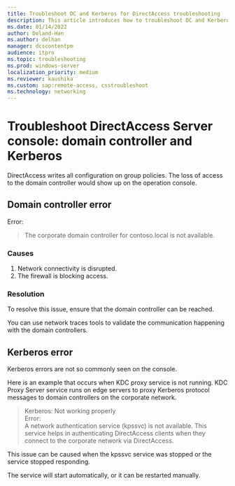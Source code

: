 ```yaml
---
title: Troubleshoot DC and Kerberos for DirectAccess troubleshooting
description: This article introduces how to troubleshoot DC and Kerberos for DirectAccess server troubleshooting.
ms.date: 01/14/2022
author: Deland-Han
ms.author: delhan
manager: dcscontentpm
audience: itpro
ms.topic: troubleshooting
ms.prod: windows-server
localization_priority: medium
ms.reviewer: kaushika
ms.custom: sap:remote-access, csstroubleshoot
ms.technology: networking
---
```

# Troubleshoot DirectAccess Server console: domain controller and Kerberos

DirectAccess writes all configuration on group policies. The loss of access to the domain controller would show up on the operation console.

## Domain controller error

Error:  
> The corporate domain controller for contoso.local is not available.

### Causes

1. Network connectivity is disrupted.
2. The firewall is blocking access.

### Resolution

To resolve this issue, ensure that the domain controller can be reached.

You can use network traces tools to validate the communication happening with the domain controllers.

## Kerberos error

Kerberos errors are not so commonly seen on the console.

Here is an example that occurs when KDC proxy service is not running. KDC Proxy Server service runs on edge servers to proxy Kerberos protocol messages to domain controllers on the corporate network.

> Kerberos: Not working properly  
> Error:  
> A network authentication service (kpssvc) is not available. This service helps in authenticating DirectAccess clients when they connect to the corporate network via DirectAccess.

This issue can be caused when the kpssvc service was stopped or the service stopped responding.

The service will start automatically, or it can be restarted manually.
